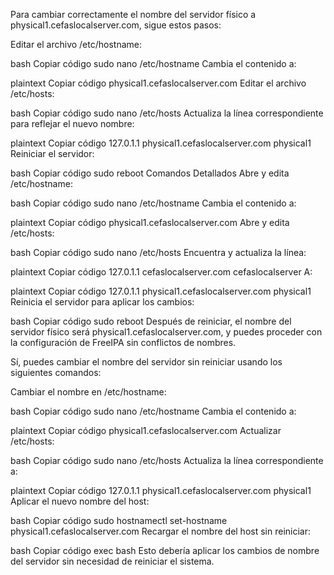 Para cambiar correctamente el nombre del servidor físico a physical1.cefaslocalserver.com, sigue estos pasos:

Editar el archivo /etc/hostname:

bash
Copiar código
sudo nano /etc/hostname
Cambia el contenido a:

plaintext
Copiar código
physical1.cefaslocalserver.com
Editar el archivo /etc/hosts:

bash
Copiar código
sudo nano /etc/hosts
Actualiza la línea correspondiente para reflejar el nuevo nombre:

plaintext
Copiar código
127.0.1.1   physical1.cefaslocalserver.com   physical1
Reiniciar el servidor:

bash
Copiar código
sudo reboot
Comandos Detallados
Abre y edita /etc/hostname:

bash
Copiar código
sudo nano /etc/hostname
Cambia el contenido a:

plaintext
Copiar código
physical1.cefaslocalserver.com
Abre y edita /etc/hosts:

bash
Copiar código
sudo nano /etc/hosts
Encuentra y actualiza la línea:

plaintext
Copiar código
127.0.1.1   cefaslocalserver.com   cefaslocalserver
A:

plaintext
Copiar código
127.0.1.1   physical1.cefaslocalserver.com   physical1
Reinicia el servidor para aplicar los cambios:

bash
Copiar código
sudo reboot
Después de reiniciar, el nombre del servidor físico será physical1.cefaslocalserver.com, y puedes proceder con la configuración de FreeIPA sin conflictos de nombres.



Sí, puedes cambiar el nombre del servidor sin reiniciar usando los siguientes comandos:

Cambiar el nombre en /etc/hostname:

bash
Copiar código
sudo nano /etc/hostname
Cambia el contenido a:

plaintext
Copiar código
physical1.cefaslocalserver.com
Actualizar /etc/hosts:

bash
Copiar código
sudo nano /etc/hosts
Actualiza la línea correspondiente a:

plaintext
Copiar código
127.0.1.1   physical1.cefaslocalserver.com   physical1
Aplicar el nuevo nombre del host:

bash
Copiar código
sudo hostnamectl set-hostname physical1.cefaslocalserver.com
Recargar el nombre del host sin reiniciar:

bash
Copiar código
exec bash
Esto debería aplicar los cambios de nombre del servidor sin necesidad de reiniciar el sistema.